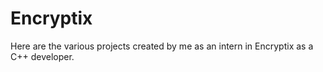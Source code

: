 # Encryptix
Here are the various projects created by me as an intern in Encryptix as a C++ developer.
